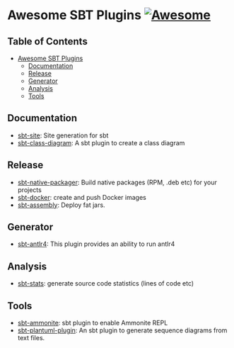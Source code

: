# Awesome SBT Plugins [![Awesome](https://cdn.rawgit.com/sindresorhus/awesome/d7305f38d29fed78fa85652e3a63e154dd8e8829/media/badge.svg)](https://github.com/sindresorhus/awesome)

## Table of Contents
- [Awesome SBT Plugins](#awesome-sbt)
  - [Documentation](#documentation)
  - [Release](#release)
  - [Generator](#generator)
  - [Analysis](#analysis)
  - [Tools](#tools)

## Documentation

* [sbt-site](https://github.com/sbt/sbt-site): Site generation for sbt
* [sbt-class-diagram](https://github.com/xuwei-k/sbt-class-diagram): A sbt plugin to create a class diagram 

## Release

* [sbt-native-packager](https://github.com/sbt/sbt-native-packager): Build native packages (RPM, .deb etc) for your projects
* [sbt-docker](https://github.com/marcuslonnberg/sbt-docker): create and push Docker images
* [sbt-assembly](https://github.com/sbt/sbt-assembly): Deploy fat jars.

## Generator

* [sbt-antlr4](https://github.com/ihji/sbt-antlr4): This plugin provides an ability to run antlr4

## Analysis

* [sbt-stats](https://github.com/orrsella/sbt-stats): generate source code statistics (lines of code etc)

## Tools

* [sbt-ammonite](https://github.com/VATBox/sbt-ammonite): sbt plugin to enable Ammonite REPL
* [sbt-plantuml-plugin](https://github.com/Banno/sbt-plantuml-plugin): An sbt plugin to generate sequence diagrams from text files.
